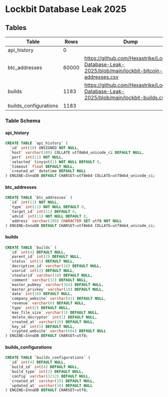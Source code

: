 # Lockbit Database Leak 2025

## Tables

| Table | Rows | Dump|
| --- | --- | --- |
| api_history | 0 | | 
| btc_addresses | 60000 | https://github.com/Hexastrike/Lockbit-Database-Leak-2025/blob/main/lockbit-bitcoin-addresses.csv |
| builds | 1183 | https://github.com/Hexastrike/Lockbit-Database-Leak-2025/blob/main/lockbit-builds.csv |
| builds_configurations | 1183 | |

### Table Schema

#### api_history

```sql
CREATE TABLE `api_history` (
  `id` int(10) UNSIGNED NOT NULL,
  `host` varchar(100) COLLATE utf8mb4_unicode_ci DEFAULT NULL,
  `port` int(11) NOT NULL,
  `selected` tinyint(1) NOT NULL DEFAULT 0,
  `timeout` float DEFAULT NULL,
  `created_at` datetime DEFAULT NULL
) ENGINE=InnoDB DEFAULT CHARSET=utf8mb4 COLLATE=utf8mb4_unicode_ci;
```

#### btc_addresses

```sql
CREATE TABLE `btc_addresses` (
  `id` int(11) NOT NULL,
  `type` int(11) NOT NULL DEFAULT 0,
  `target_id` int(11) DEFAULT 0,
  `advid` int(11) NOT NULL DEFAULT 0,
  `address` varchar(100) CHARACTER SET utf8 NOT NULL
) ENGINE=InnoDB DEFAULT CHARSET=utf8mb4 COLLATE=utf8mb4_unicode_ci;
```

#### builds

```sql
CREATE TABLE `builds` (
  `id` int(4) DEFAULT NULL,
  `parent_id` int(1) DEFAULT NULL,
  `status` int(1) DEFAULT NULL,
  `decription_id` varchar(16) DEFAULT NULL,
  `userid` int(2) DEFAULT NULL,
  `stealerid` varchar(10) DEFAULT NULL,
  `comment` varchar(32) DEFAULT NULL,
  `master_pubkey` varchar(344) DEFAULT NULL,
  `master_privkey` varchar(10) DEFAULT NULL,
  `date` int(10) DEFAULT NULL,
  `company_website` varchar(41) DEFAULT NULL,
  `revenue` varchar(6) DEFAULT NULL,
  `type` int(2) DEFAULT NULL,
  `max_file_size` varchar(1) DEFAULT NULL,
  `delete_decryptor` int(1) DEFAULT NULL,
  `created_at` varchar(19) DEFAULT NULL,
  `key_id` int(5) DEFAULT NULL,
  `crypted_website` varchar(684) DEFAULT NULL
) ENGINE=InnoDB DEFAULT CHARSET=utf8;
```

#### builds_configurations

```sql
CREATE TABLE `builds_configurations` (
  `id` int(4) DEFAULT NULL,
  `build_id` int(4) DEFAULT NULL,
  `build_type` int(2) DEFAULT NULL,
  `config` varchar(3212) DEFAULT NULL,
  `created_at` varchar(19) DEFAULT NULL,
  `updated_at` varchar(10) DEFAULT NULL
) ENGINE=InnoDB DEFAULT CHARSET=utf8;
```
